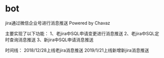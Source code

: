 # bot
jira通过微信企业号进行消息推送  Powered by Chavaz

主要实现了以下功能：
 1、老jira中SQL申请变更进行消息推送
 2、老jira中SQL定时查询消息推送
 3、新jira中SQL申请消息推送

时间线：
 2018/12/28上线老jira消息推送
 2019/1/21上线新增新jira消息推送